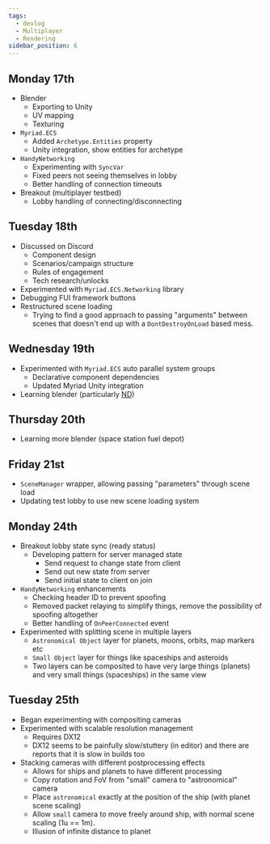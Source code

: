 ```yaml
---
tags:
  - devlog
  - Multiplayer
  - Rendering
sidebar_position: 6
---
```

## Monday 17th
 - Blender
	 - Exporting to Unity
	 - UV mapping
	 - Texturing
 - `Myriad.ECS`
	 - Added `Archetype.Entities` property
	 - Unity integration, show entities for archetype
 - `HandyNetworking`
	 - Experimenting with `SyncVar`
	 - Fixed peers not seeing themselves in lobby
	 - Better handling of connection timeouts
 - Breakout (multiplayer testbed)
	 - Lobby handling of connecting/disconnecting
## Tuesday 18th
- Discussed on Discord
	- Component design
	- Scenarios/campaign structure
	- Rules of engagement
	- Tech research/unlocks
- Experimented with `Myriad.ECS.Networking` library
- Debugging FUI framework buttons
- Restructured scene loading
	- Trying to find a good approach to passing "arguments" between scenes that doesn't end up with a `DontDestroyOnLoad` based mess.
## Wednesday 19th
 - Experimented with `Myriad.ECS` auto parallel system groups
	 - Declarative component dependencies
	 - Updated Myriad Unity integration
 - Learning blender (particularly [ND](https://extensions.blender.org/add-ons/nd/))
## Thursday 20th
 - Learning more blender (space station fuel depot)
## Friday 21st
 - `SceneManager` wrapper, allowing passing "parameters" through scene load
 - Updating test lobby to use new scene loading system
## Monday 24th
- Breakout lobby state sync (ready status)
	- Developing pattern for server managed state
		- Send request to change state from client
		- Send out new state from server
		- Send initial state to client on join
- `HandyNetworking` enhancements
	- Checking header ID to prevent spoofing
	- Removed packet relaying to simplify things, remove the possibility of spoofing altogether
	- Better handling of `OnPeerConnected` event
- Experimented with splitting scene in multiple layers
	- `Astronomical Object` layer for planets, moons, orbits, map markers etc
	- `Small Object` layer for things like spaceships and asteroids
	- Two layers can be composited to have very large things (planets) and very small things (spaceships) in the same view
## Tuesday 25th
 - Began experimenting with compositing cameras
 - Experimented with scalable resolution management
	 - Requires DX12
	 - DX12 seems to be painfully slow/stuttery (in editor) and there are reports that it is slow in builds too
 - Stacking cameras with different postprocessing effects
	 - Allows for ships and planets to have different processing
	 - Copy rotation and FoV from "small" camera to "astronomical" camera
	 - Place `astronomical` exactly at the position of the ship (with planet scene scaling)
	 - Allow `small` camera to move freely around ship, with normal scene scaling (1u == 1m).
	 - Illusion of infinite distance to planet